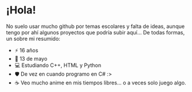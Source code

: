 # ¡Hola!

No suelo usar mucho github por temas escolares y falta de ideas, aunque tengo por ahí algunos proyectos que podría subir aquí...
De todas formas, un sobre mi resumido:

- ⚡ 16 años
- 🎂 13 de mayo
- 💻 Estudiando C++, HTML y Python
- 🛡️ De vez en cuando programo en C# :>
- ☕ Veo mucho anime en mis tiempos libres... o a veces solo juego algo.

<!--
**hddtomas/hddtomas** is a ✨ _special_ ✨ repository because its `README.md` (this file) appears on your GitHub profile.

Here are some ideas to get you started:

- 🔭 I’m currently working on ...
- 🌱 I’m currently learning ...
- 👯 I’m looking to collaborate on ...
- 🤔 I’m looking for help with ...
- 💬 Ask me about ...
- 📫 How to reach me: ...
- 😄 Pronouns: ...
- ⚡ Fun fact: ...
-->
